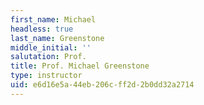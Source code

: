 ```yaml
---
first_name: Michael
headless: true
last_name: Greenstone
middle_initial: ''
salutation: Prof.
title: Prof. Michael Greenstone
type: instructor
uid: e6d16e5a-44eb-206c-ff2d-2b0dd32a2714
---
```

